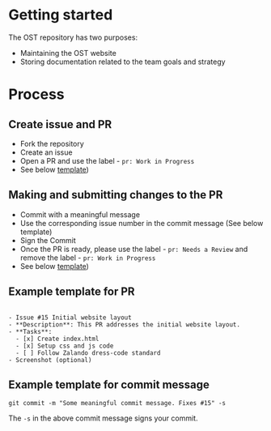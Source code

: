 # Getting started

The OST repository has two purposes:
- Maintaining the OST website
- Storing documentation related to the team goals and strategy

# Process

## Create issue and PR

- Fork the repository
- Create an issue
- Open a PR and use the label - `pr: Work in Progress`
- See below [template](#example-template-for-pr))

## Making and submitting changes to the PR

- Commit with a meaningful message
- Use the corresponding issue number in the commit message (See below template)
- Sign the Commit
- Once the PR is ready, please use the label - `pr: Needs a Review` and remove the label - `pr: Work in Progress`
- See below [template](#Example-template-for-commit-message))

## Example template for PR

```

- Issue #15 Initial website layout
- **Description**: This PR addresses the initial website layout.
- **Tasks**:
  - [x] Create index.html
  - [x] Setup css and js code
  - [ ] Follow Zalando dress-code standard
- Screenshot (optional)

```

## Example template for commit message

```
git commit -m "Some meaningful commit message. Fixes #15" -s
```

The `-s` in the above commit message signs your commit.
